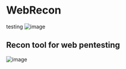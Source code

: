 # WebRecon

testing
![image](https://github.com/5hank4r/WebRecon/assets/34772838/d4edc431-e8df-460d-ba18-2343ee51da37)



## Recon tool for web pentesting


![image](https://github.com/5hank4r/WebRecon/assets/34772838/d4edc431-e8df-460d-ba18-2343ee51da37)

